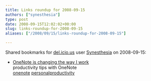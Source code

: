 ```yaml
---
title: Links roundup for 2008-09-15
authors: ["synesthesia"]
type: post
date: 2008-09-15T12:02:02+00:00
slug: links-roundup-for-2008-09-15 
aliases: ["/2008/09/15/links-roundup-for-2008-09-15"]

---
```

Shared bookmarks for [del.icio.us][1] user [Synesthesia][2] on 2008-09-15:

  * [OneNote is changing the way I work][3]  
    productivity tips with OneNote  
    [onenote][4] [personalproductivity][5]

 [1]: https://del.icio.us/
 [2]: https://del.icio.us/synesthesia
 [3]: https://techsoda.wordpress.com/2008/08/13/onenote-is-changing-the-way-i-work
 [4]: https://del.icio.us/synesthesia/onenote
 [5]: https://del.icio.us/synesthesia/personalproductivity